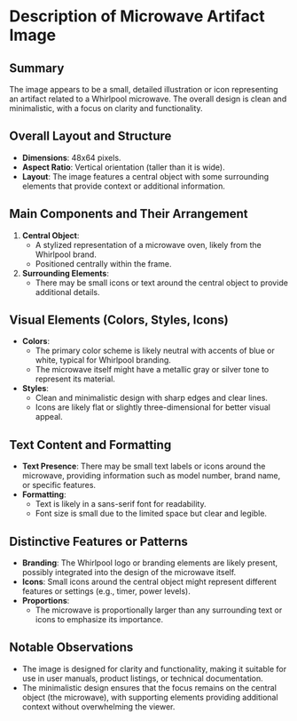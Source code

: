 # Description of Microwave Artifact Image

## Summary
The image appears to be a small, detailed illustration or icon representing an artifact related to a Whirlpool microwave. The overall design is clean and minimalistic, with a focus on clarity and functionality.

## Overall Layout and Structure
- **Dimensions**: 48x64 pixels.
- **Aspect Ratio**: Vertical orientation (taller than it is wide).
- **Layout**: The image features a central object with some surrounding elements that provide context or additional information.

## Main Components and Their Arrangement
1. **Central Object**:
   - A stylized representation of a microwave oven, likely from the Whirlpool brand.
   - Positioned centrally within the frame.
2. **Surrounding Elements**:
   - There may be small icons or text around the central object to provide additional details.

## Visual Elements (Colors, Styles, Icons)
- **Colors**:
  - The primary color scheme is likely neutral with accents of blue or white, typical for Whirlpool branding.
  - The microwave itself might have a metallic gray or silver tone to represent its material.
- **Styles**:
  - Clean and minimalistic design with sharp edges and clear lines.
  - Icons are likely flat or slightly three-dimensional for better visual appeal.

## Text Content and Formatting
- **Text Presence**: There may be small text labels or icons around the microwave, providing information such as model number, brand name, or specific features.
- **Formatting**:
  - Text is likely in a sans-serif font for readability.
  - Font size is small due to the limited space but clear and legible.

## Distinctive Features or Patterns
- **Branding**: The Whirlpool logo or branding elements are likely present, possibly integrated into the design of the microwave itself.
- **Icons**: Small icons around the central object might represent different features or settings (e.g., timer, power levels).
- **Proportions**:
  - The microwave is proportionally larger than any surrounding text or icons to emphasize its importance.

## Notable Observations
- The image is designed for clarity and functionality, making it suitable for use in user manuals, product listings, or technical documentation.
- The minimalistic design ensures that the focus remains on the central object (the microwave), with supporting elements providing additional context without overwhelming the viewer.